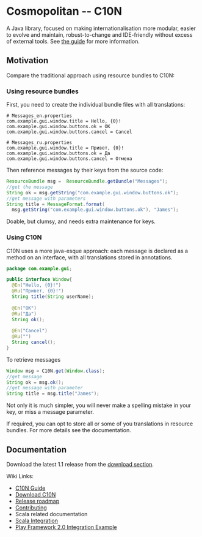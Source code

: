 Cosmopolitan -- C10N
====================

A Java library, focused on making internationalisation more modular, easier
to evolve and maintain, robust-to-change and IDE-friendly without excess of
external tools. See [the guide][C10NGuide] for more information.

Motivation
----------

Compare the traditional approach using resource bundles to C10N:

### Using resource bundles

First, you need to create the individual bundle files with all translations:

```
# Messages_en.properties
com.example.gui.window.title = Hello, {0}!
com.example.gui.window.buttons.ok = OK
com.example.gui.window.buttons.cancel = Cancel
```

```
# Messages_ru.properties
com.example.gui.window.title = Привет, {0}!
com.example.gui.window.buttons.ok = Да
com.example.gui.window.buttons.cancel = Отмена
```

Then reference messages by their keys from the source code:

```java
ResourceBundle msg =  ResourceBundle.getBundle("Messages");
//get the message
String ok = msg.getString("com.example.gui.window.buttons.ok");
//get message with parameters
String title = MessageFormat.format(
  msg.getString("com.example.gui.window.buttons.ok"), "James");
```

Doable, but clumsy, and needs extra maintenance for keys.

### Using C10N

C10N uses a more java-esque approach: each message is declared as a
method on an interface, with all translations stored in annotations.

```java
package com.example.gui;

public interface Window{
  @En("Hello, {0}!")
  @Ru("Привет, {0}!")
  String title(String userName);
  
  @En("OK")
  @Ru("Да")
  String ok();
  
  @En("Cancel")
  @Ru("")
  String cancel();
}
```

To retrieve messages

```java
Window msg = C10N.get(Window.class);
//get message
String ok = msg.ok();
//get message with parameter
String title = msg.title("James");
```

Not only it is much simpler, you will never make a spelling mistake in your key, or miss a message parameter.

If required, you can opt to store all or some of you translations in resource bundles. For more details see the documentation.

Documentation
-------------

Download the latest 1.1 release from the [download section][C10NDownload]. 

Wiki Links:

* [C10N Guide][C10NGuide]
* [Download C10N][C10NDownload]
* [Release roadmap][C10NRoadmap]
* [Contributing][C10NContributing]
* Scala related documentation
 * [Scala Integration][C10NScalaIntegration]
 * [Play Framework 2.0 Integration Example][C10NPlayIntegration]

  [C10NGuide]: https://github.com/rodionmoiseev/c10n/wiki/Overview "C10N Wiki: Guide"
  [C10NDownload]: https://github.com/rodionmoiseev/c10n/wiki/Download "Download C10N"
  [C10NRoadMap]: https://github.com/rodionmoiseev/c10n/wiki/Roadmap "C10N Wiki: Roadmap"
  [C10NContributing]: https://github.com/rodionmoiseev/c10n/wiki/Contributing "C10N Wiki: Contributing"
  [C10NScalaIntegration]: https://github.com/rodionmoiseev/c10n/wiki/Scala-Integration "C10N Wiki: Scala Integration"
  [C10NPlayIntegration]: https://github.com/rodionmoiseev/c10n/wiki/Play-Framework-2.0-Integration "C10N Wiki: Play Framework 2.0 Integration"
